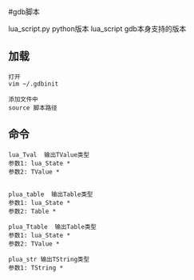 #gdb脚本

lua_script.py   python版本
lua_script      gdb本身支持的版本

## 加载
```shell
打开
vim ~/.gdbinit

添加文件中
source 脚本路径
```

## 命令

```
lua_Tval  输出TValue类型
参数1: lua_State *
参数2: TValue *


plua_table  输出Table类型
参数1: lua_State *
参数2: Table *

plua_Ttable  输出Table类型
参数1: lua_State *
参数2: TValue *

plua_str 输出TString类型
参数1: TString *
```
